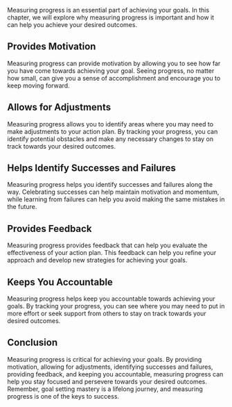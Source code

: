 
Measuring progress is an essential part of achieving your goals. In this chapter, we will explore why measuring progress is important and how it can help you achieve your desired outcomes.

Provides Motivation
-------------------

Measuring progress can provide motivation by allowing you to see how far you have come towards achieving your goal. Seeing progress, no matter how small, can give you a sense of accomplishment and encourage you to keep moving forward.

Allows for Adjustments
----------------------

Measuring progress allows you to identify areas where you may need to make adjustments to your action plan. By tracking your progress, you can identify potential obstacles and make any necessary changes to stay on track towards your desired outcomes.

Helps Identify Successes and Failures
-------------------------------------

Measuring progress helps you identify successes and failures along the way. Celebrating successes can help maintain motivation and momentum, while learning from failures can help you avoid making the same mistakes in the future.

Provides Feedback
-----------------

Measuring progress provides feedback that can help you evaluate the effectiveness of your action plan. This feedback can help you refine your approach and develop new strategies for achieving your goals.

Keeps You Accountable
---------------------

Measuring progress helps keep you accountable towards achieving your goals. By tracking your progress, you can see where you may need to put in more effort or seek support from others to stay on track towards your desired outcomes.

Conclusion
----------

Measuring progress is critical for achieving your goals. By providing motivation, allowing for adjustments, identifying successes and failures, providing feedback, and keeping you accountable, measuring progress can help you stay focused and persevere towards your desired outcomes. Remember, goal setting mastery is a lifelong journey, and measuring progress is one of the keys to success.
